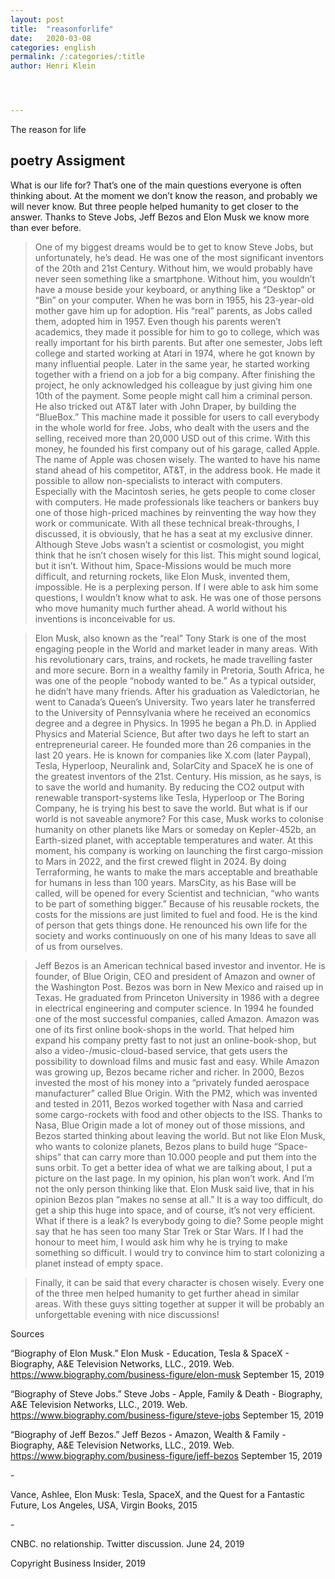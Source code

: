 ```yaml
---
layout: post
title:  "reasonforlife"
date:   2020-03-08
categories: english
permalink: /:categories/:title
author: Henri Klein




---
```


The reason for life

## poetry Assigment



What is our life for? That’s one of the main questions everyone is often thinking about. 	At the moment we don’t know the reason, and probably we will never know. But three people helped humanity to get closer to the answer. Thanks to Steve Jobs, Jeff Bezos and Elon Musk we know more than ever before.



> One of my biggest dreams would be to get to know Steve Jobs, but unfortunately, he’s dead. He was one of the most significant inventors of the 20th and 21st Century. Without him, we would probably have never seen something like a smartphone. Without him, you wouldn’t have a mouse beside your keyboard, or anything like a “Desktop” or “Bin” on your computer. When he was born in 1955, his 23-year-old mother gave him up for adoption. His “real” parents, as Jobs called them, adopted him in 1957. Even though his parents weren’t academics, they made it possible for him to go to college, which was really important for his birth parents. But after one semester, Jobs left college and started working at Atari in 1974, where he got known by many influential people. Later in the same year, he started working together with a friend on a job for a big company. After finishing the project, he only acknowledged his colleague by just giving him one 10th of the payment. Some people might call him a criminal person. He also tricked out AT&T later with John Draper, by building the “BlueBox.” This machine made it possible for users to call everybody in the whole world for free. Jobs, who dealt with the users and the selling, received more than 20,000 USD out of this crime. With this money, he founded his first company out of his garage, called Apple. The name of Apple was chosen wisely. The wanted to have his name stand ahead of his competitor, AT&T, in the address book. He made it possible to allow non-specialists to interact with computers. Especially with the Macintosh series, he gets people to come closer with computers. He made professionals like teachers or bankers buy one of those high-priced machines by reinventing the way how they work or communicate. With all these technical break-throughs, I discussed, it is obviously, that he has a seat at my exclusive dinner. Although Steve Jobs wasn’t a scientist or cosmologist, you might think that he isn’t chosen wisely for this list. This might sound logical, but it isn’t. Without him, Space-Missions would be much more difficult, and returning rockets, like Elon Musk, invented them, impossible. He is a perplexing person. If I were able to ask him some questions, I wouldn’t know what to ask. He was one of those persons who move humanity much further ahead. A world without his inventions is inconceivable for us.



> Elon Musk, also known as the “real” Tony Stark is one of the most engaging people in the World and market leader in many areas. With his revolutionary cars, trains, and rockets, he made travelling faster and more secure. Born in a wealthy family in Pretoria, South Africa, he was one of the people “nobody wanted to be.” As a typical outsider, he didn’t have many friends. After his graduation as Valedictorian, he went to Canada’s Queen’s University. Two years later he transferred to the University of Pennsylvania where he received an economics degree and a degree in Physics. In 1995 he began a Ph.D. in Applied Physics and Material Science, But after two days he left to start an entrepreneurial career. He founded more than 26 companies in the last 20 years. He is known for companies like X.com (later Paypal), Tesla, Hyperloop, Neuralink and, SolarCity and SpaceX he is one of the greatest inventors of the 21st. Century. His mission, as he says, is to save the world and humanity. By reducing the CO2 output with renewable transport-systems like Tesla, Hyperloop or The Boring Company, he is trying his best to save the world. But what is if our world is not saveable anymore? For this case, Musk works to colonise humanity on other planets like Mars or someday on Kepler-452b, an Earth-sized planet, with acceptable temperatures and water. At this moment, his company is working on launching the first cargo-mission to Mars in 2022, and the first crewed flight in 2024. By doing Terraforming, he wants to make the mars acceptable and breathable for humans in less than 100 years. MarsCity, as his Base will be called, will be opened for every Scientist and technician, “who wants to be part of something bigger.” Because of his reusable rockets, the costs for the missions are just limited to fuel and food. He is the kind of person that gets things done. He renounced his own life for the society and works continuously on one of his many Ideas to save all of us from ourselves.

> Jeff Bezos is an American technical based investor and inventor. He is founder, of Blue Origin, CEO and president of Amazon and owner of the Washington Post. Bezos was born in New Mexico and raised up in Texas. He graduated from Princeton University in 1986 with a degree in electrical engineering and computer science. In 1994 he founded one of the most successful companies, called Amazon. Amazon was one of its first online book-shops in the world. That helped him expand his company pretty fast to not just an online-book-shop, but also a video-/music-cloud-based service, that gets users the possibility to download films and music fast and easy. While Amazon was growing up, Bezos became richer and richer. In 2000, Bezos invested the most of his money into a “privately funded aerospace manufacturer” called Blue Origin. With the PM2, which was invented and tested in 2011, Bezos worked together with Nasa and carried some cargo-rockets with food and other objects to the ISS. Thanks to Nasa, Blue Origin made a lot of money out of those missions, and Bezos started thinking about leaving the world. But not like Elon Musk, who wants to colonize planets, Bezos plans to build huge “Space-ships” that can carry more than 10.000 people and put them into the suns orbit. To get a better idea of what we are talking about, I put a picture on the last page. In my opinion, his plan won’t work. And I’m not the only person thinking like that. Elon Musk said live, that in his opinion Bezos plan “makes no sense at all.” It is a way too difficult, do get a ship this huge into space, and of course, it’s not very efficient. What if there is a leak? Is everybody going to die? Some people might say that he has seen too many Star Trek or Star Wars. If I had the honour to meet him, I would ask him why he is trying to make something so difficult. I would try to convince him to start colonizing a planet instead of empty space.



> Finally, it can be said that every character is chosen wisely. Every one of the three men helped humanity to get further ahead in similar areas. With these guys sitting together at supper it will be probably an unforgettable evening with nice discussions!







Sources

“Biography of Elon Musk.” Elon Musk - Education, Tesla & SpaceX - Biography, A&E Television Networks, LLC., 2019. Web. <https://www.biography.com/business-figure/elon-musk> September 15, 2019



“Biography of Steve Jobs.” Steve Jobs - Apple, Family & Death - Biography, A&E Television Networks, LLC., 2019. Web. <https://www.biography.com/business-figure/steve-jobs> September 15, 2019



“Biography of Jeff Bezos.” Jeff Bezos - Amazon, Wealth & Family - Biography, A&E Television Networks, LLC., 2019. Web. <https://www.biography.com/business-figure/jeff-bezos> September 15, 2019

\-

Vance, Ashlee, Elon Musk: Tesla, SpaceX, and the Quest for a Fantastic Future, Los Angeles, USA, Virgin Books, 2015

\-

CNBC. no relationship. Twitter discussion. June 24, 2019 

Copyright Business Insider, 2019